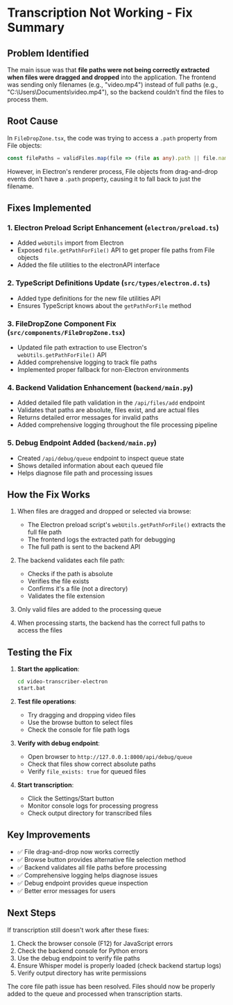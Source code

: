 # Transcription Not Working - Fix Summary

## Problem Identified
The main issue was that **file paths were not being correctly extracted when files were dragged and dropped** into the application. The frontend was sending only filenames (e.g., "video.mp4") instead of full paths (e.g., "C:\Users\Documents\video.mp4"), so the backend couldn't find the files to process them.

## Root Cause
In `FileDropZone.tsx`, the code was trying to access a `.path` property from File objects:
```typescript
const filePaths = validFiles.map(file => (file as any).path || file.name)
```

However, in Electron's renderer process, File objects from drag-and-drop events don't have a `.path` property, causing it to fall back to just the filename.

## Fixes Implemented

### 1. **Electron Preload Script Enhancement** (`electron/preload.ts`)
- Added `webUtils` import from Electron
- Exposed `file.getPathForFile()` API to get proper file paths from File objects
- Added the file utilities to the electronAPI interface

### 2. **TypeScript Definitions Update** (`src/types/electron.d.ts`)
- Added type definitions for the new file utilities API
- Ensures TypeScript knows about the `getPathForFile` method

### 3. **FileDropZone Component Fix** (`src/components/FileDropZone.tsx`)
- Updated file path extraction to use Electron's `webUtils.getPathForFile()` API
- Added comprehensive logging to track file paths
- Implemented proper fallback for non-Electron environments

### 4. **Backend Validation Enhancement** (`backend/main.py`)
- Added detailed file path validation in the `/api/files/add` endpoint
- Validates that paths are absolute, files exist, and are actual files
- Returns detailed error messages for invalid paths
- Added comprehensive logging throughout the file processing pipeline

### 5. **Debug Endpoint Added** (`backend/main.py`)
- Created `/api/debug/queue` endpoint to inspect queue state
- Shows detailed information about each queued file
- Helps diagnose file path and processing issues

## How the Fix Works

1. When files are dragged and dropped or selected via browse:
   - The Electron preload script's `webUtils.getPathForFile()` extracts the full file path
   - The frontend logs the extracted path for debugging
   - The full path is sent to the backend API

2. The backend validates each file path:
   - Checks if the path is absolute
   - Verifies the file exists
   - Confirms it's a file (not a directory)
   - Validates the file extension

3. Only valid files are added to the processing queue

4. When processing starts, the backend has the correct full paths to access the files

## Testing the Fix

1. **Start the application**:
   ```bash
   cd video-transcriber-electron
   start.bat
   ```

2. **Test file operations**:
   - Try dragging and dropping video files
   - Use the browse button to select files
   - Check the console for file path logs

3. **Verify with debug endpoint**:
   - Open browser to `http://127.0.0.1:8000/api/debug/queue`
   - Check that files show correct absolute paths
   - Verify `file_exists: true` for queued files

4. **Start transcription**:
   - Click the Settings/Start button
   - Monitor console logs for processing progress
   - Check output directory for transcribed files

## Key Improvements

- ✅ File drag-and-drop now works correctly
- ✅ Browse button provides alternative file selection method
- ✅ Backend validates all file paths before processing
- ✅ Comprehensive logging helps diagnose issues
- ✅ Debug endpoint provides queue inspection
- ✅ Better error messages for users

## Next Steps

If transcription still doesn't work after these fixes:

1. Check the browser console (F12) for JavaScript errors
2. Check the backend console for Python errors
3. Use the debug endpoint to verify file paths
4. Ensure Whisper model is properly loaded (check backend startup logs)
5. Verify output directory has write permissions

The core file path issue has been resolved. Files should now be properly added to the queue and processed when transcription starts.